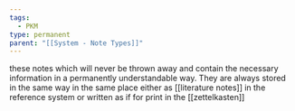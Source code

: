 ```yaml
---
tags:
  - PKM
type: permanent
parent: "[[System - Note Types]]"
---
```

these notes which will never be thrown away and contain the necessary information in a permanently understandable way. They are always stored in the same way in the same place either as [[literature notes]] in the reference system or written as if for print in the [[zettelkasten]]
